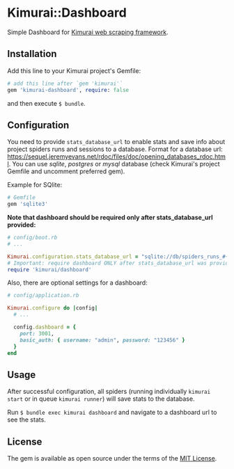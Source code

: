 # Kimurai::Dashboard

Simple Dashboard for [Kimurai web scraping framework](https://github.com/vifreefly/kimuraframework).

## Installation
Add this line to your Kimurai project's Gemfile:

```ruby
# add this line after `gem 'kimurai'`
gem 'kimurai-dashboard', require: false
```

and then execute `$ bundle`.

## Configuration
You need to provide `stats_database_url` to enable stats and save info about project spiders runs and sessions to a database. Format for a database url: https://sequel.jeremyevans.net/rdoc/files/doc/opening_databases_rdoc.html. You can use _sqlite_, _postgres_ or _mysql_ database (check Kimurai's project Gemfile and uncomment preferred gem).

Example for SQlite:

```ruby
# Gemfile
gem 'sqlite3'
```

**Note that dashboard should be required only after stats_database_url provided:**

```ruby
# config/boot.rb
# ...

Kimurai.configuration.stats_database_url = "sqlite://db/spiders_runs_#{Kimurai.env}.sqlite3"
# Important: require dashboard ONLY after stats_database_url was provided:
require 'kimurai/dashboard'
```

Also, there are optional settings for a dashboard:

```ruby
# config/application.rb

Kimurai.configure do |config|
  # ...

  config.dashboard = {
    port: 3001,
    basic_auth: { username: "admin", password: "123456" }
  }
end
```

## Usage
After successful configuration, all spiders (running individually `kimurai start` or in queue `kimurai runner`) will save stats to the database.

Run `$ bundle exec kimurai dashboard` and navigate to a dashboard url to see the stats.

## License
The gem is available as open source under the terms of the [MIT License](https://opensource.org/licenses/MIT).
